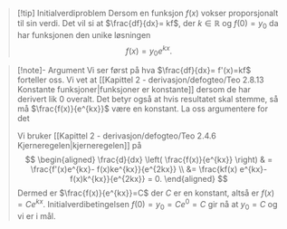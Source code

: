 > [!tip] Initialverdiproblem
> Dersom en funksjon $f(x)$ vokser proporsjonalt til sin verdi. Det vil si at $\frac{df}{dx}= kf$, der $k\in\mathbb{R}$ og $f(0) = y_0$ da har funksjonen den unike løsningen 
> $$
> f(x) = y_0 e^{kx}.
> $$ 


> [!note]- Argument 
> Vi ser først på hva $\frac{df}{dx}= f'(x)=kf$ forteller oss. Vi vet at [[Kapittel 2 - derivasjon/defogteo/Teo 2.8.13 Konstante funksjoner|funksjoner er konstante]] dersom de har derivert lik 0 overalt. Det betyr også at hvis resultatet skal stemme, så må $\frac{f(x)}{e^{kx}}$ være en konstant. La oss argumentere for det
> 
> Vi bruker [[Kapittel 2 - derivasjon/defogteo/Teo 2.4.6 Kjerneregelen|kjerneregelen]] på
> $$
> \begin{aligned} 
> \frac{d}{dx} \left( \frac{f(x)}{e^{kx}} \right) & = \frac{f'(x)e^{kx}- f(x)ke^{kx}}{e^{2kx}} \\ &= \frac{kf(x) e^{kx}- f(x)k^{kx}}{e^{2kx}} = 0.  
> \end{aligned} 
> $$
> Dermed er $\frac{f(x)}{e^{kx}}=C$ der $C$ er en konstant, altså er $f(x) = Ce^{kx}$. Initialverdibetingelsen $f(0)=y_0 = C e^{0}=C$ gir nå at $y_0 = C$ og vi er i mål.